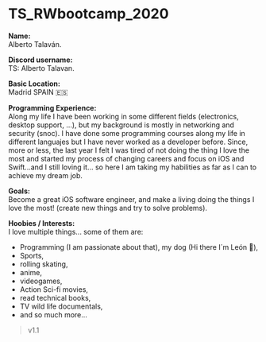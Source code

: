 # TS_RWbootcamp_2020 


**Name:**  
Alberto Talaván.  

**Discord username:**  
TS: Alberto Talavan.  

**Basic Location:**  
Madrid SPAIN 🇪🇸  

**Programming Experience:**  
Along my life I have been working in some different fields (electronics, desktop support, ...), but my background is mostly in networking and security (snoc).
I have done some programming courses along my life in different languajes but I have never worked as a developer before.
Since, more or less, the last year I felt I was tired of not doing the thing I love the most and started my process of changing careers and focus on iOS and Swift...and I still loving it... so here I am taking my habilities as far as I can to achieve my dream job.  

**Goals:**  
Become a great iOS software engineer, and make a living doing the things I love the most! (create new things and try to solve problems).  

**Hoobies / Interests:**  
I love multiple things... some of them are: 
- Programming (I am passionate about that), my dog (Hi there I´m León 🐶),
- Sports, 
- rolling skating, 
- anime, 
- videogames, 
- Action Sci-fi movies, 
- read technical books, 
- TV wild life documentals, 
- and so much more...  
  
  
>v1.1  

